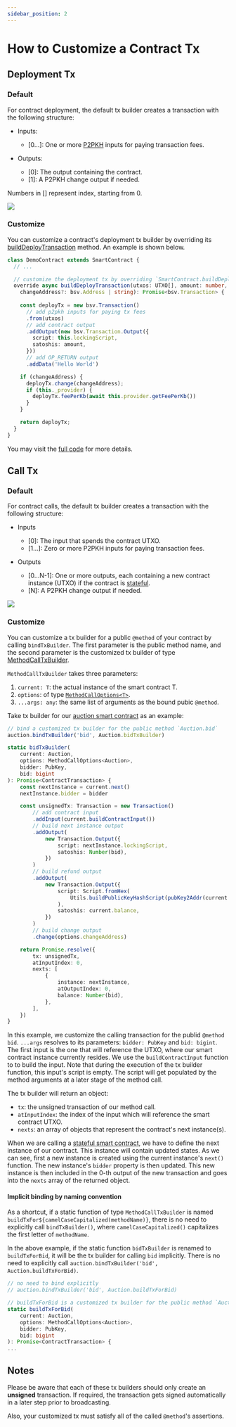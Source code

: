 ```yaml
---
sidebar_position: 2
---
```


# How to Customize a Contract Tx


## Deployment Tx

### Default
For contract deployment, the default tx builder creates a transaction with the following structure:

* Inputs:

  * [0…]: One or more [P2PKH](https://learnmeabitcoin.com/technical/p2pkh) inputs for paying transaction fees.

* Outputs:

  * [0]: The output containing the contract.
  * [1]: A P2PKH change output if needed.

Numbers in [] represent index, starting from 0.

![](https://lucid.app/publicSegments/view/5242c7cb-d30d-4a92-826c-4d6290e2af04/image.png)

### Customize
You can customize a contract's deployment tx builder by overriding its [buildDeployTransaction](../how-to-write-a-contract/built-ins#builddeploytransaction) method. An example is shown below.

```ts
class DemoContract extends SmartContract {
  // ...

  // customize the deployment tx by overriding `SmartContract.buildDeployTransaction` method
  override async buildDeployTransaction(utxos: UTXO[], amount: number, 
    changeAddress?: bsv.Address | string): Promise<bsv.Transaction> {
    
    const deployTx = new bsv.Transaction()
      // add p2pkh inputs for paying tx fees
      .from(utxos)
      // add contract output
      .addOutput(new bsv.Transaction.Output({
        script: this.lockingScript,
        satoshis: amount,
      }))
      // add OP_RETURN output
      .addData('Hello World')

    if (changeAddress) {
      deployTx.change(changeAddress);
      if (this._provider) {
        deployTx.feePerKb(await this.provider.getFeePerKb())
      }
    }

    return deployTx;
  }
}
```

You may visit the [full code](https://github.com/sCrypt-Inc/boilerplate/blob/f63c37038a03bc51267e816d9441969d3e1d2ece/src/contracts/auction.ts#L100-L127) for more details.

## Call Tx

### Default
For contract calls, the default tx builder creates a transaction with the following structure:

* Inputs

  * [0]: The input that spends the contract UTXO.
  * [1…]: Zero or more P2PKH inputs for paying transaction fees.

* Outputs

  * [0…N-1]: One or more outputs, each containing a new contract instance (UTXO) if the contract is [stateful](../how-to-write-a-contract/stateful-contract).
  * [N]: A P2PKH change output if needed.

![](https://lucid.app/publicSegments/view/9dfde0f0-7275-48da-9411-057e895b5fb3/image.png)


### Customize

You can customize a tx builder for a public `@method` of your contract by calling `bindTxBuilder`. The first parameter is the public method name, and the second parameter is the customized tx builder of type [MethodCallTxBuilder](../reference/interfaces/MethodCallTxBuilder).

`MethodCallTxBuilder` takes three parameters:

1. `current: T`: the actual instance of the smart contract T.
2. `options`: of type [`MethodCallOptions<T>`](../how-to-deploy-and-call-a-contract/how-to-deploy-and-call-a-contract.md#methodcalloptions).
3. `...args: any`: the same list of arguments as the bound pubic `@method`.

Take tx builder for our [auction smart contract](https://github.com/sCrypt-Inc/boilerplate/blob/master/src/contracts/auction.ts) as an example:

```ts
// bind a customized tx builder for the public method `Auction.bid`
auction.bindTxBuilder('bid', Auction.bidTxBuilder)

static bidTxBuilder(
    current: Auction,
    options: MethodCallOptions<Auction>,
    bidder: PubKey,
    bid: bigint
): Promise<ContractTransaction> {
    const nextInstance = current.next()
    nextInstance.bidder = bidder

    const unsignedTx: Transaction = new Transaction()
        // add contract input
        .addInput(current.buildContractInput())
        // build next instance output
        .addOutput(
            new Transaction.Output({
                script: nextInstance.lockingScript,
                satoshis: Number(bid),
            })
        )
        // build refund output
        .addOutput(
            new Transaction.Output({
                script: Script.fromHex(
                    Utils.buildPublicKeyHashScript(pubKey2Addr(current.bidder))
                ),
                satoshis: current.balance,
            })
        )
        // build change output
        .change(options.changeAddress)

    return Promise.resolve({
        tx: unsignedTx,
        atInputIndex: 0,
        nexts: [
            {
                instance: nextInstance,
                atOutputIndex: 0,
                balance: Number(bid),
            },
        ],
    })
}
```

In this example, we customize the calling transaction for the publid `@method` `bid`. `...args` resolves to its parameters: `bidder: PubKey` and `bid: bigint`. The first input is the one that will reference the UTXO, where our smart contract instance currently resides. We use the `buildContractInput` function to to build the input. Note that during the execution of the tx builder function, this input's script is empty. The script will get populated by the method arguments at a later stage of the method call.

The tx builder will return an object:

- `tx`: the unsigned transaction of our method call.
- `atInputIndex`: the index of the input which will reference the smart contract UTXO.
- `nexts`: an array of objects that represent the contract's next instance(s). 

When we are calling a [stateful smart contract](../how-to-write-a-contract/stateful-contract.md), we have to define the next instance of our contract. This instance will contain updated states. As we can see, first a new instance is created using the current instance's `next()` function. The new instance's `bidder` property is then updated. This new instance is then included in the 0-th output of the new transaction and goes into the `nexts` array of the returned object.

#### Implicit binding by naming convention

As a shortcut, if a static function of type `MethodCallTxBuilder` is named `buildTxFor${camelCaseCapitalized(methodName)}`, there is no need to explicitly call `bindTxBuilder()`, where `camelCaseCapitalized()` capitalizes the first letter of `methodName`.

In the above example, if the static function `bidTxBuilder` is renamed to `buildTxForBid`, it will be the tx builder for calling `bid` implicitly. There is no need to explicitly call `auction.bindTxBuilder('bid', Auction.buildTxForBid)`.

```ts
// no need to bind explicitly
// auction.bindTxBuilder('bid', Auction.buildTxForBid)

// buildTxForBid is a customized tx builder for the public method `Auction.bid`
static buildTxForBid(
    current: Auction,
    options: MethodCallOptions<Auction>,
    bidder: PubKey,
    bid: bigint
): Promise<ContractTransaction> {
...
```

## Notes

Please be aware that each of these tx builders should only create an **unsigned** transaction. If required, the transaction gets signed automatically in a later step prior to broadcasting.

Also, your customized tx must satisfy all of the called `@method`'s assertions.
